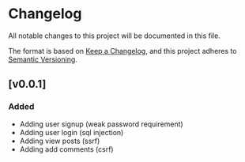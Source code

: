 # Changelog

All notable changes to this project will be documented in this file.

The format is based on [Keep a Changelog](https://keepachangelog.com/en/1.1.0/),
and this project adheres to [Semantic Versioning](https://semver.org/spec/v2.0.0.html).

## [v0.0.1]

### Added

- Adding user signup (weak password requirement)
- Adding user login (sql injection)
- Adding view posts (ssrf)
- Adding add comments (csrf)
